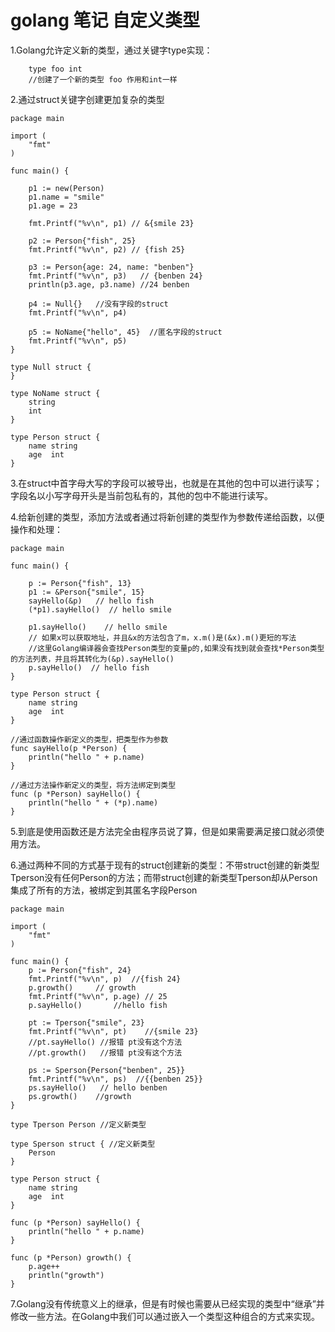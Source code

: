 # golang 笔记  自定义类型


1.Golang允许定义新的类型，通过关键字type实现：
``` golang
    type foo int
    //创建了一个新的类型 foo 作用和int一样
```

2.通过struct关键字创建更加复杂的类型
``` golang
package main

import (
	"fmt"
)

func main() {

	p1 := new(Person)
	p1.name = "smile"
	p1.age = 23

	fmt.Printf("%v\n", p1) // &{smile 23}

	p2 := Person{"fish", 25}
	fmt.Printf("%v\n", p2) // {fish 25}

	p3 := Person{age: 24, name: "benben"}
	fmt.Printf("%v\n", p3)   // {benben 24}
	println(p3.age, p3.name) //24 benben

	p4 := Null{}   //没有字段的struct
	fmt.Printf("%v\n", p4)

	p5 := NoName{"hello", 45}  //匿名字段的struct
	fmt.Printf("%v\n", p5)
}

type Null struct {
}

type NoName struct {
	string
	int
}

type Person struct {
	name string
	age  int
}
```

3.在struct中首字母大写的字段可以被导出，也就是在其他的包中可以进行读写；字段名以小写字母开头是当前包私有的，其他的包中不能进行读写。

4.给新创建的类型，添加方法或者通过将新创建的类型作为参数传递给函数，以便操作和处理：
``` golang
package main

func main() {

	p := Person{"fish", 13}
	p1 := &Person{"smile", 15}
	sayHello(&p)   // hello fish
	(*p1).sayHello()  // hello smile
	
	p1.sayHello()    // hello smile
	// 如果x可以获取地址，并且&x的方法包含了m，x.m()是(&x).m()更短的写法
	//这里Golang编译器会查找Person类型的变量p的,如果没有找到就会查找*Person类型的方法列表，并且将其转化为(&p).sayHello()
	p.sayHello()  // hello fish
}

type Person struct {
	name string
	age  int
}

//通过函数操作新定义的类型，把类型作为参数
func sayHello(p *Person) {
	println("hello " + p.name)
}

//通过方法操作新定义的类型，将方法绑定到类型
func (p *Person) sayHello() {
	println("hello " + (*p).name)
}
```

5.到底是使用函数还是方法完全由程序员说了算，但是如果需要满足接口就必须使用方法。

6.通过两种不同的方式基于现有的struct创建新的类型：不带struct创建的新类型Tperson没有任何Person的方法；而带struct创建的新类型Tperson却从Person集成了所有的方法，被绑定到其匿名字段Person
``` golang
package main

import (
	"fmt"
)

func main() {
	p := Person{"fish", 24}
	fmt.Printf("%v\n", p)  //{fish 24}
	p.growth()     // growth
	fmt.Printf("%v\n", p.age) // 25
	p.sayHello()       //hello fish

	pt := Tperson{"smile", 23}
	fmt.Printf("%v\n", pt)    //{smile 23}
	//pt.sayHello() //报错 pt没有这个方法
	//pt.growth()   //报错 pt没有这个方法

	ps := Sperson{Person{"benben", 25}} 
	fmt.Printf("%v\n", ps)  //{{benben 25}}
	ps.sayHello()   // hello benben
	ps.growth()    //growth
}

type Tperson Person //定义新类型

type Sperson struct { //定义新类型
	Person
}

type Person struct {
	name string
	age  int
}

func (p *Person) sayHello() {
	println("hello " + p.name)
}

func (p *Person) growth() {
	p.age++
	println("growth")
}
```

7.Golang没有传统意义上的继承，但是有时候也需要从已经实现的类型中“继承”并修改一些方法。在Golang中我们可以通过嵌入一个类型这种组合的方式来实现。





